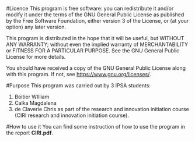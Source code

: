 #Licence
This program is free software: you can redistribute it and/or modify
it under the terms of the GNU General Public License as published by
the Free Software Foundation, either version 3 of the License, or
(at your option) any later version.

This program is distributed in the hope that it will be useful,
but WITHOUT ANY WARRANTY; without even the implied warranty of
MERCHANTABILITY or FITNESS FOR A PARTICULAR PURPOSE.  See the
GNU General Public License for more details.

You should have received a copy of the GNU General Public License
along with this program.  If not, see <https://www.gnu.org/licenses/>.

#Purpose
This program was carried out by 3 IPSA students:
1. Boitier WIlliam
1. Calka Magdalena 
1. de Claverie Chris
as part of the research and innovation initiation course (CIRI research and innovation initiation course).

#How to use it
You can find some instruction of how to use the program in the report **CIRI.pdf**.
